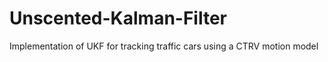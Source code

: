 # Unscented-Kalman-Filter
Implementation of UKF for tracking traffic cars using a CTRV motion model
